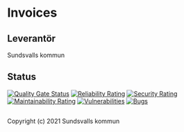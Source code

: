# Invoices

## Leverantör

Sundsvalls kommun

## Status

[![Quality Gate Status](https://sonarcloud.io/api/project_badges/measure?project=Sundsvallskommun_api-service-invoices&metric=alert_status)](https://sonarcloud.io/summary/overall?id=Sundsvallskommun_api-service-invoices)
[![Reliability Rating](https://sonarcloud.io/api/project_badges/measure?project=Sundsvallskommun_api-service-invoices&metric=reliability_rating)](https://sonarcloud.io/summary/overall?id=Sundsvallskommun_api-service-invoices)
[![Security Rating](https://sonarcloud.io/api/project_badges/measure?project=Sundsvallskommun_api-service-invoices&metric=security_rating)](https://sonarcloud.io/summary/overall?id=Sundsvallskommun_api-service-invoices)
[![Maintainability Rating](https://sonarcloud.io/api/project_badges/measure?project=Sundsvallskommun_api-service-invoices&metric=sqale_rating)](https://sonarcloud.io/summary/overall?id=Sundsvallskommun_api-service-invoices)
[![Vulnerabilities](https://sonarcloud.io/api/project_badges/measure?project=Sundsvallskommun_api-service-invoices&metric=vulnerabilities)](https://sonarcloud.io/summary/overall?id=Sundsvallskommun_api-service-invoices)
[![Bugs](https://sonarcloud.io/api/project_badges/measure?project=Sundsvallskommun_api-service-invoices&metric=bugs)](https://sonarcloud.io/summary/overall?id=Sundsvallskommun_api-service-invoices)


## 
Copyright (c) 2021 Sundsvalls kommun
